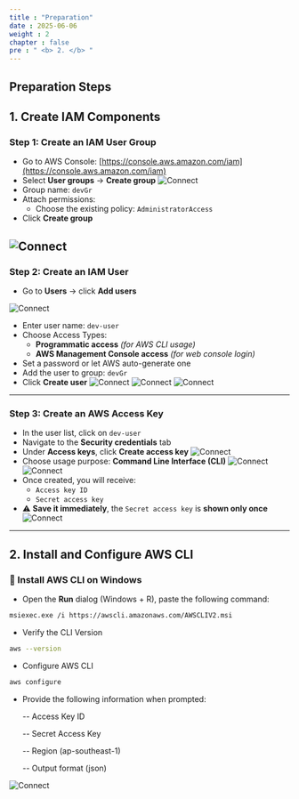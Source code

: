 ```yaml
---
title : "Preparation"
date : 2025-06-06
weight : 2
chapter : false
pre : " <b> 2. </b> "
---
```


## Preparation Steps

## 1. Create IAM Components

### Step 1: Create an IAM User Group

- Go to AWS Console: [https://console.aws.amazon.com/iam](https://console.aws.amazon.com/iam)
- Select **User groups** → **Create group**
![Connect](/images/2.preparation/bs1.png)
- Group name: `devGr`
- Attach permissions:
  - Choose the existing policy: `AdministratorAccess`
- Click **Create group**

![Connect](/images/2.preparation/bs2.png)
---

### Step 2: Create an IAM User

- Go to **Users** → click **Add users**

![Connect](/images/2.preparation/bs3.png)
- Enter user name: `dev-user`
- Choose Access Types:
  - **Programmatic access** *(for AWS CLI usage)*
  - **AWS Management Console access** *(for web console login)*
- Set a password or let AWS auto-generate one
- Add the user to group: `devGr`
- Click **Create user**
![Connect](/images/2.preparation/bs4.png)
![Connect](/images/2.preparation/bs5.png)
![Connect](/images/2.preparation/bs6.png)
---

### Step 3: Create an AWS Access Key

- In the user list, click on `dev-user`
- Navigate to the **Security credentials** tab
- Under **Access keys**, click **Create access key**
![Connect](/images/2.preparation/bs7.png)
- Choose usage purpose: **Command Line Interface (CLI)**
![Connect](/images/2.preparation/bs8.png)
![Connect](/images/2.preparation/bs9.png)
- Once created, you will receive:
  - `Access key ID`
  - `Secret access key`
- ⚠️ **Save it immediately**, the `Secret access key` is **shown only once**
![Connect](/images/2.preparation/bs10.png)
---

## 2. Install and Configure AWS CLI

### 🔹 Install AWS CLI on Windows

- Open the **Run** dialog (Windows + R), paste the following command:

```bash
msiexec.exe /i https://awscli.amazonaws.com/AWSCLIV2.msi
```
- Verify the CLI Version
```bash
aws --version
```
- Configure AWS CLI
```bash
aws configure
```

- Provide the following information when prompted:

  -- Access Key ID

  -- Secret Access Key

  -- Region (ap-southeast-1)

  -- Output format (json)

![Connect](/images/2.preparation/bs11.png)
